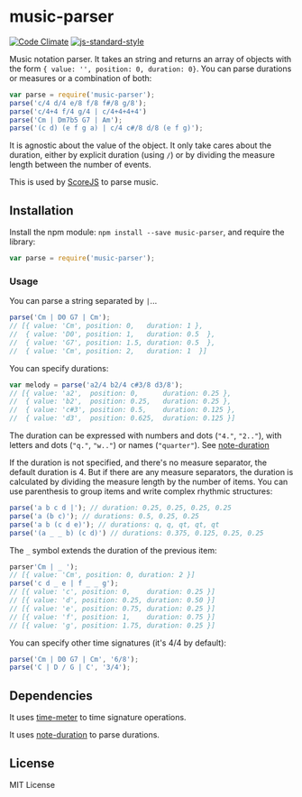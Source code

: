 # music-parser

[![Code Climate](https://codeclimate.com/github/danigb/music-parser/badges/gpa.svg)](https://codeclimate.com/github/danigb/music-parser)
[![js-standard-style](https://img.shields.io/badge/code%20style-standard-brightgreen.svg?style=flat)](https://github.com/feross/standard)

Music notation parser. It takes an string and returns an array of objects with the form `{ value: '', position: 0, duration: 0}`. You can parse durations or measures or a combination of both:

```js
var parse = require('music-parser');
parse('c/4 d/4 e/8 f/8 f#/8 g/8');
parse('c/4+4 f/4 g/4 | c/4+4+4+4')
parse('Cm | Dm7b5 G7 | Am');
parse('(c d) (e f g a) | c/4 c#/8 d/8 (e f g)');
```

It is agnostic about the value of the object. It only take cares about the duration, either by explicit duration (using `/`) or by dividing the measure length between the number of events.

This is used by [ScoreJS](http://github.com/danigb/scorejs) to parse music.

## Installation

Install the npm module: `npm install --save music-parser`, and require the library:

```js
var parse = require('music-parser');
```

### Usage

You can parse a string separated by `|`...

```js
parse('Cm | D0 G7 | Cm');
// [{ value: 'Cm', position: 0,   duration: 1 },
//  { value: 'D0', position: 1,   duration: 0.5  },
//  { value: 'G7', position: 1.5, duration: 0.5  },
//  { value: 'Cm', position: 2,   duration: 1  }]
```

You can specify durations:

```js
var melody = parse('a2/4 b2/4 c#3/8 d3/8');
// [{ value: 'a2',  position: 0,      duration: 0.25 },
//  { value: 'b2',  position: 0.25,   duration: 0.25 },
//  { value: 'c#3', position: 0.5,    duration: 0.125 },
//  { value: 'd3',  position: 0.625,  duration: 0.125 }]
```

The duration can be expressed with numbers and dots (`"4."`, `"2.."`), with
letters and dots (`"q."`, `"w.."`) or names (`"quarter"`). See [note-duration](http://github.com/danigb/note-duration)

If the duration is not specified, and there's no measure separator, the default duration is 4. But if there are any measure separators, the duration is calculated by dividing the measure length by the number of items. You can use parenthesis to group items and write complex rhythmic structures:

```js
parse('a b c d |'); // duration: 0.25, 0.25, 0.25, 0.25
parse('a (b c)'); // durations: 0.5, 0.25, 0.25
parse('a b (c d e)'); // durations: q, q, qt, qt, qt
parse('(a _ _ b) (c d)') // durations: 0.375, 0.125, 0.25, 0.25
```

The `_` symbol extends the duration of the previous item:

```js
parser'Cm | _ ');
// [{ value: 'Cm', position: 0, duration: 2 }]
parse('c d _ e | f _ _ g');
// [{ value: 'c', position: 0,    duration: 0.25 }]
// [{ value: 'd', position: 0.25, duration: 0.50 }]
// [{ value: 'e', position: 0.75, duration: 0.25 }]
// [{ value: 'f', position: 1,    duration: 0.75 }]
// [{ value: 'g', position: 1.75, duration: 0.25 }]
```

You can specify other time signatures (it's 4/4 by default):

```js
parse('Cm | D0 G7 | Cm', '6/8');
parse('C | D / G | C', '3/4');
```

## Dependencies

It uses [time-meter](http://github.com/danigb/time-meter) to time signature operations.

It uses [note-duration](http://github.com/danigb/note-duration) to parse durations.

## License

MIT License
